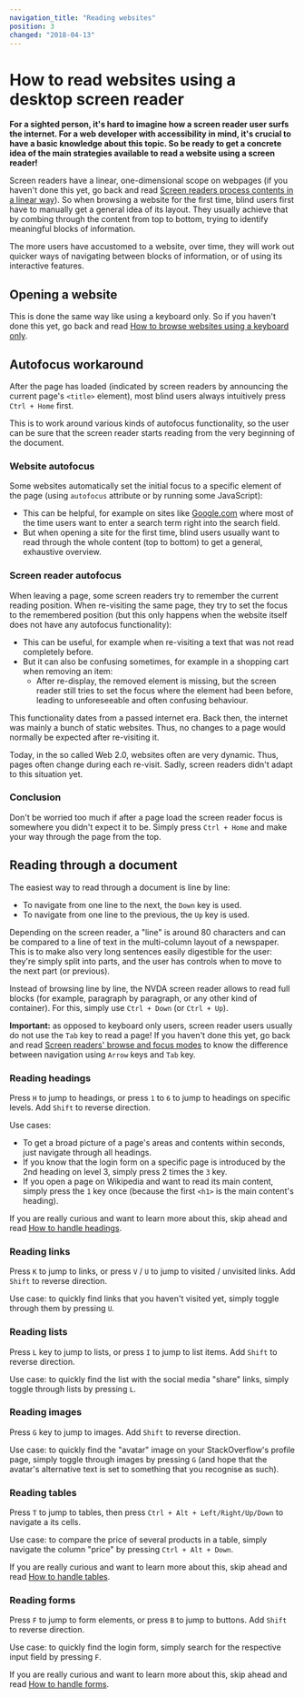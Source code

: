 ```yaml
---
navigation_title: "Reading websites"
position: 3
changed: "2018-04-13"
---
```


# How to read websites using a desktop screen reader

**For a sighted person, it's hard to imagine how a screen reader user surfs the internet. For a web developer with accessibility in mind, it's crucial to have a basic knowledge about this topic. So be ready to get a concrete idea of the main strategies available to read a website using a screen reader!**

Screen readers have a linear, one-dimensional scope on webpages (if you haven't done this yet, go back and read [Screen readers process contents in a linear way](/knowledge/desktop-screen-readers/linear-processing)). So when browsing a website for the first time, blind users first have to manually get a general idea of its layout. They usually achieve that by combing through the content from top to bottom, trying to identify meaningful blocks of information.

The more users have accustomed to a website, over time, they will work out quicker ways of navigating between blocks of information, or of using its interactive features.

## Opening a website

This is done the same way like using a keyboard only. So if you haven't done this yet, go back and read [How to browse websites using a keyboard only](/knowledge/keyboard-only/browsing-websites).

## Autofocus workaround

After the page has loaded (indicated by screen readers by announcing the current page's `<title>` element), most blind users always intuitively press `Ctrl + Home` first.

This is to work around various kinds of autofocus functionality, so the user can be sure that the screen reader starts reading from the very beginning of the document.

### Website autofocus

Some websites automatically set the initial focus to a specific element of the page (using `autofocus` attribute or by running some JavaScript):

- This can be helpful, for example on sites like [Google.com](http://www.google.com) where most of the time users want to enter a search term right into the search field.
- But when opening a site for the first time, blind users usually want to read through the whole content (top to bottom) to get a general, exhaustive overview.

### Screen reader autofocus

When leaving a page, some screen readers try to remember the current reading position. When re-visiting the same page, they try to set the focus to the remembered position (but this only happens when the website itself does not have any autofocus functionality):

- This can be useful, for example when re-visiting a text that was not read completely before.
- But it can also be confusing sometimes, for example in a shopping cart when removing an item:
    - After re-display, the removed element is missing, but the screen reader still tries to set the focus where the element had been before, leading to unforeseeable and often confusing behaviour.

This functionality dates from a passed internet era. Back then, the internet was mainly a bunch of static websites. Thus, no changes to a page would normally be expected after re-visiting it.

Today, in the so called Web 2.0, websites often are very dynamic. Thus, pages often change during each re-visit. Sadly, screen readers didn't adapt to this situation yet.

### Conclusion

Don't be worried too much if after a page load the screen reader focus is somewhere you didn't expect it to be. Simply press `Ctrl + Home` and make your way through the page from the top.

## Reading through a document

The easiest way to read through a document is line by line:

- To navigate from one line to the next, the `Down` key is used.
- To navigate from one line to the previous, the `Up` key is used.

Depending on the screen reader, a "line" is around 80 characters and can be compared to a line of text in the multi-column layout of a newspaper. This is to make also very long sentences easily digestible for the user: they're simply split into parts, and the user has controls when to move to the next part (or previous).

Instead of browsing line by line, the NVDA screen reader allows to read full blocks (for example, paragraph by paragraph, or any other kind of container). For this, simply use `Ctrl + Down` (or `Ctrl + Up`).

**Important:** as opposed to keyboard only users, screen reader users usually do not use the `Tab` key to read a page! If you haven't done this yet, go back and read [Screen readers' browse and focus modes](/knowledge/desktop-screen-readers/browse-focus-modes) to know the difference between navigation using `Arrow` keys and `Tab` key.

### Reading headings

Press `H` to jump to headings, or press `1` to `6` to jump to headings on specific levels. Add `Shift` to reverse direction.

Use cases:

- To get a broad picture of a page's areas and contents within seconds, just navigate through all headings.
- If you know that the login form on a specific page is introduced by the 2nd heading on level 3, simply press 2 times the `3` key.
- If you open a page on Wikipedia and want to read its main content, simply press the `1` key once (because the first `<h1>` is the main content's heading).

If you are really curious and want to learn more about this, skip ahead and read [How to handle headings](/examples/headings/handling).

### Reading links

Press `K` to jump to links, or press `V` / `U` to jump to visited / unvisited links. Add `Shift` to reverse direction.

Use case: to quickly find links that you haven't visited yet, simply toggle through them by pressing `U`.

### Reading lists

Press `L` key to jump to lists, or press `I` to jump to list items. Add `Shift` to reverse direction.

Use case: to quickly find the list with the social media "share" links, simply toggle through lists by pressing `L`.

### Reading images

Press `G` key to jump to images. Add `Shift` to reverse direction.

Use case: to quickly find the "avatar" image on your StackOverflow's profile page, simply toggle through images by pressing `G` (and hope that the avatar's alternative text is set to something that you recognise as such).

### Reading tables

Press `T` to jump to tables, then press `Ctrl + Alt + Left/Right/Up/Down` to navigate a its cells.

Use case: to compare the price of several products in a table, simply navigate the column "price" by pressing `Ctrl + Alt + Down`.

If you are really curious and want to learn more about this, skip ahead and read [How to handle tables](/examples/tables/handling).

### Reading forms

Press `F` to jump to form elements, or press `B` to jump to buttons. Add `Shift` to reverse direction.

Use case: to quickly find the login form, simply search for the respective input field by pressing `F`.

If you are really curious and want to learn more about this, skip ahead and read [How to handle forms](/examples/forms/handling).
